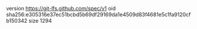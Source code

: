 version https://git-lfs.github.com/spec/v1
oid sha256:e305316e37ec51bcbd5b69df29169da1e4509d83f4681e5c1fa9120cfb150342
size 1294
